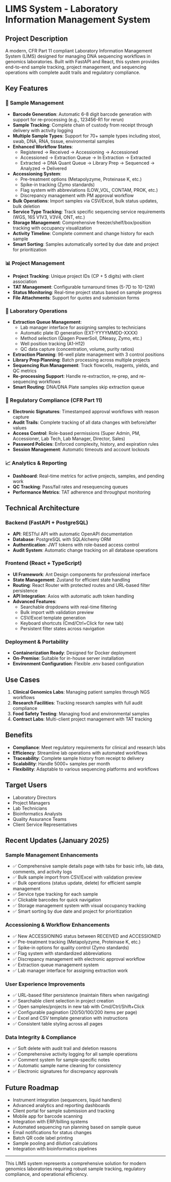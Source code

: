 # LIMS System - Laboratory Information Management System

## Project Description

A modern, CFR Part 11 compliant Laboratory Information Management System (LIMS) designed for managing DNA sequencing workflows in genomics laboratories. Built with FastAPI and React, this system provides end-to-end sample tracking, project management, and sequencing operations with complete audit trails and regulatory compliance.

## Key Features

### 🔬 Sample Management
- **Barcode Generation**: Automatic 6-8 digit barcode generation with support for re-processing (e.g., 123456-R1 for rerun)
- **Sample Tracking**: Complete chain of custody from receipt through delivery with activity logging
- **Multiple Sample Types**: Support for 70+ sample types including stool, swab, DNA, RNA, tissue, environmental samples
- **Enhanced Workflow States**: 
  - Registered → Received → Accessioning → Accessioned
  - Accessioned → Extraction Queue → In Extraction → Extracted
  - Extracted → DNA Quant Queue → Library Prep → Sequenced → Analyzed → Delivered
- **Accessioning System**: 
  - Pre-treatment options (Metapolyzyme, Proteinase K, etc.)
  - Spike-in tracking (Zymo standards)
  - Flag system with abbreviations (LOW_VOL, CONTAM, PROK, etc.)
  - Discrepancy management with PM approval workflow
- **Bulk Operations**: Import samples via CSV/Excel, bulk status updates, bulk deletion
- **Service Type Tracking**: Track specific sequencing service requirements (WGS, 16S V1V3, V3V4, ONT, etc.)
- **Storage Management**: Comprehensive freezer/shelf/box/position tracking with occupancy visualization
- **Activity Timeline**: Complete comment and change history for each sample
- **Smart Sorting**: Samples automatically sorted by due date and project for prioritization

### 📊 Project Management
- **Project Tracking**: Unique project IDs (CP + 5 digits) with client association
- **TAT Management**: Configurable turnaround times (5-7D to 10-12W)
- **Status Monitoring**: Real-time project status based on sample progress
- **File Attachments**: Support for quotes and submission forms

### 🧪 Laboratory Operations
- **Extraction Queue Management**: 
  - Lab manager interface for assigning samples to technicians
  - Automatic plate ID generation (EXT-YYYYMMDD-XXXX)
  - Method selection (Qiagen PowerSoil, DNeasy, Zymo, etc.)
  - Well position tracking (A1-H12)
  - QC data capture (concentration, volume, purity ratios)
- **Extraction Planning**: 96-well plate management with 3 control positions
- **Library Prep Planning**: Batch processing across multiple projects
- **Sequencing Run Management**: Track flowcells, reagents, yields, and QC metrics
- **Re-processing Support**: Handle re-extraction, re-prep, and re-sequencing workflows
- **Smart Routing**: DNA/DNA Plate samples skip extraction queue

### 🔐 Regulatory Compliance (CFR Part 11)
- **Electronic Signatures**: Timestamped approval workflows with reason capture
- **Audit Trails**: Complete tracking of all data changes with before/after values
- **Access Control**: Role-based permissions (Super Admin, PM, Accessioner, Lab Tech, Lab Manager, Director, Sales)
- **Password Policies**: Enforced complexity, history, and expiration rules
- **Session Management**: Automatic timeouts and account lockouts

### 📈 Analytics & Reporting
- **Dashboard**: Real-time metrics for active projects, samples, and pending work
- **QC Tracking**: Pass/fail rates and resequencing queues
- **Performance Metrics**: TAT adherence and throughput monitoring

## Technical Architecture

### Backend (FastAPI + PostgreSQL)
- **API**: RESTful API with automatic OpenAPI documentation
- **Database**: PostgreSQL with SQLAlchemy ORM
- **Authentication**: JWT tokens with role-based access control
- **Audit System**: Automatic change tracking on all database operations

### Frontend (React + TypeScript)
- **UI Framework**: Ant Design components for professional interface
- **State Management**: Zustand for efficient state handling
- **Routing**: React Router with protected routes and URL-based filter persistence
- **API Integration**: Axios with automatic auth token handling
- **Advanced Features**: 
  - Searchable dropdowns with real-time filtering
  - Bulk import with validation preview
  - CSV/Excel template generation
  - Keyboard shortcuts (Cmd/Ctrl+Click for new tab)
  - Persistent filter states across navigation

### Deployment & Portability
- **Containerization Ready**: Designed for Docker deployment
- **On-Premise**: Suitable for in-house server installation
- **Environment Configuration**: Flexible .env based configuration

## Use Cases

1. **Clinical Genomics Labs**: Managing patient samples through NGS workflows
2. **Research Facilities**: Tracking research samples with full audit compliance
3. **Food Safety Testing**: Managing food and environmental samples
4. **Contract Labs**: Multi-client project management with TAT tracking

## Benefits

- **Compliance**: Meet regulatory requirements for clinical and research labs
- **Efficiency**: Streamline lab operations with automated workflows
- **Traceability**: Complete sample history from receipt to delivery
- **Scalability**: Handle 5000+ samples per month
- **Flexibility**: Adaptable to various sequencing platforms and workflows

## Target Users

- Laboratory Directors
- Project Managers
- Lab Technicians
- Bioinformatics Analysts
- Quality Assurance Teams
- Client Service Representatives

## Recent Updates (January 2025)

### Sample Management Enhancements
- ✅ Comprehensive sample details page with tabs for basic info, lab data, comments, and activity logs
- ✅ Bulk sample import from CSV/Excel with validation preview
- ✅ Bulk operations (status update, delete) for efficient sample management
- ✅ Service type tracking for each sample
- ✅ Clickable barcodes for quick navigation
- ✅ Storage management system with visual occupancy tracking
- ✅ Smart sorting by due date and project for prioritization

### Accessioning & Workflow Enhancements
- ✅ New ACCESSIONING status between RECEIVED and ACCESSIONED
- ✅ Pre-treatment tracking (Metapolyzyme, Proteinase K, etc.)
- ✅ Spike-in options for quality control (Zymo standards)
- ✅ Flag system with standardized abbreviations
- ✅ Discrepancy management with electronic approval workflow
- ✅ Extraction queue management system
- ✅ Lab manager interface for assigning extraction work

### User Experience Improvements
- ✅ URL-based filter persistence (maintain filters when navigating)
- ✅ Searchable client selection in project creation
- ✅ Open samples/projects in new tab with Cmd/Ctrl/Shift+Click
- ✅ Configurable pagination (20/50/100/200 items per page)
- ✅ Excel and CSV template generation with instructions
- ✅ Consistent table styling across all pages

### Data Integrity & Compliance
- ✅ Soft delete with audit trail and deletion reasons
- ✅ Comprehensive activity logging for all sample operations
- ✅ Comment system for sample-specific notes
- ✅ Automatic sample name cleaning for consistency
- ✅ Electronic signatures for discrepancy approvals

## Future Roadmap

- Instrument integration (sequencers, liquid handlers)
- Advanced analytics and reporting dashboards
- Client portal for sample submission and tracking
- Mobile app for barcode scanning
- Integration with ERP/billing systems
- Automated sequencing run planning based on sample queue
- Email notifications for status changes
- Batch QR code label printing
- Sample pooling and dilution calculations
- Integration with bioinformatics pipelines

---

This LIMS system represents a comprehensive solution for modern genomics laboratories requiring robust sample tracking, regulatory compliance, and operational efficiency.